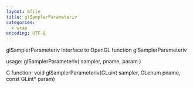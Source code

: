 ```yaml
---
layout: mfile
title: glSamplerParameteriv
categories:
  - wrap
encoding: UTF-8
---
```


glSamplerParameteriv  Interface to OpenGL function glSamplerParameteriv

usage:  glSamplerParameteriv( sampler, pname, param )

C function:  void glSamplerParameteriv(GLuint sampler, GLenum pname, const GLint\* param)